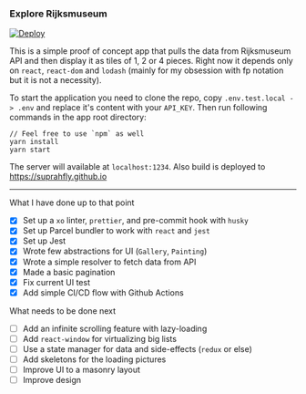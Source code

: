 ### Explore Rijksmuseum

[![Deploy](https://github.com/suprahfly/rijks/actions/workflows/gh-pages.yml/badge.svg?branch=main)](https://github.com/suprahfly/rijks/actions/workflows/gh-pages.yml)

This is a simple proof of concept app that pulls the data from Rijksmuseum API and then display it as tiles of 1, 2 or 4 pieces.
Right now it depends only on `react`, `react-dom` and `lodash` (mainly for my obsession with fp notation but it is not a necessity).

To start the application you need to clone the repo, copy `.env.test.local -> .env` and replace it's content with your `API_KEY`.
Then run following commands in the app root directory:
```
// Feel free to use `npm` as well
yarn install
yarn start
```

The server will available at `localhost:1234`. Also build is deployed to https://suprahfly.github.io

---

What I have done up to that point
- [x] Set up a `xo` linter, `prettier`, and pre-commit hook with `husky`
- [x] Set up Parcel bundler to work with `react` and `jest`
- [x] Set up Jest
- [x] Wrote few abstractions for UI (`Gallery`, `Painting`)
- [x] Wrote a simple resolver to fetch data from API
- [x] Made a basic pagination
- [x] Fix current UI test
- [x] Add simple CI/CD flow with Github Actions

What needs to be done next
- [ ] Add an infinite scrolling feature with lazy-loading
- [ ] Add `react-window` for virtualizing big lists
- [ ] Use a state manager for data and side-effects (`redux` or else)
- [ ] Add skeletons for the loading pictures
- [ ] Improve UI to a masonry layout
- [ ] Improve design 
